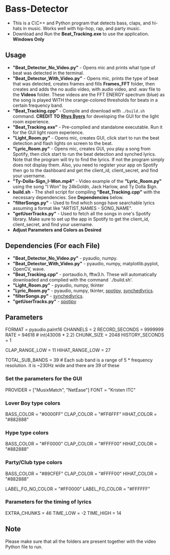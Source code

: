 # Bass-Detector
* This is a C\C++ and Python program that detects bass, claps, and hi-hats in music. Works well with hip-hop, rap, and party music.
* Download and Run the **Beat_Tracking.exe** to use the application. **Windows Only**

## Usage
* **"Beat_Detector_No_Video.py"** - Opens mic and prints what type of beat was detected in the terminal.
* **"Beat_Detector_With_Video.py"** - Opens mic, prints the type of beat that was detected, creates frames and fills **Frames_FFT** folder, then creates and adds the no audio video, with audio video, and .wav file  to the **Videos** folder. These videos are the FFT ENERGY spectrum (blue) as the song is played WITH the orange-colored thresholds for beats in a certain frequency band.
* **"Beat_Tracking.cpp"** - Compile and download with `./build.sh` command. **CREDIT TO [Rhys Byers](https://github.com/rhys-b)** for developing the GUI for the light room experience.
* **"Beat_Tracking.exe"** - Pre-complied and standalone executable. Run it for the GUI light room experience.
* **"Light_Room.py"** - Opens mic, creates GUI, click start to run the beat detection and flash lights on screen to the beat.
* **"Lyric_Room.py"** - Opens mic, creates GUI, you play a song from Spotify, then click start to run the beat detection and synched lyrics. Note that the program will try to find the lyrics. If not the program simply does not display them. Also, you need to register your app on Spotify then go to the dashboard and get the client_id, client_secret, and find your username.
* **"Ty-Dolla-Sign_I-Won.mp4"** - Video example of the **"Lyric_Room.py"** using the song "I Won" by 24kGoldn, Jack Harlow, and Ty Dolla $ign.
* **build.sh** - The shell script for compiling **"Beat_Tracking.cpp"** with the necessary dependencies. See **Dependencies** below.
* **"filterSongs.py"** - Used to find which songs have searchable lyrics assuming a format like "ARTIST_NAMES - SONG_NAME".
* **"getUserTracks.py"** - Used to fetch all the songs in one's Spotify library. Make sure to set up the app in Spotify to get the client_id, client_secret, and find your username.
*  **Adjust Parameters and Colors as Desired**

## Dependencies (For each File)
* **"Beat_Detector_No_Video.py"** - pyaudio, numpy.
* **"Beat_Detector_With_Video.py"** - pyaudio, numpy, matplotlib.pyplot, OpenCV, wave.
* **"Beat_Tracking.cpp"** - portaudio.h, fftw3.h. These will automatically downloaded and complied with the command `./build.sh'.
* **"Light_Room.py"** - pyaudio, numpy, tkinter
* **"Lyric_Room.py"** - pyaudio, numpy, tkinter, [spotipy](https://github.com/spotipy-dev/spotipy), [synchedlyrics](https://github.com/rtcq/syncedlyrics).
* **"filterSongs.py"** - [synchedlyrics](https://github.com/rtcq/syncedlyrics).
* **"getUserTracks.py"** - [spotipy](https://github.com/spotipy-dev/spotipy)

## Parameters
FORMAT              = pyaudio.paInt16
CHANNELS            = 2
RECORD_SECONDS      = 9999999
RATE                = 94618  # int(43008 * 2.2)
CHUNK_SIZE          = 2048
HISTORY_SECONDS     = 1

CLAP_RANGE_LOW      = 11
HIHAT_RANGE_LOW     = 27

TOTAL_SUB_BANDS     = 39  # Each sub band is a range of 5 * frequency resolution. it is ~230Hz wide and there are 39 of these

### Set the parameters for the GUI
PROVIDER = ["MusixMatch", "NetEase"]
FONT = "Kristen ITC"

### Lover Boy type colors
BASS_COLOR = "#0000FF"
CLAP_COLOR = "#FF6FFF"
HIHAT_COLOR = "#882888"

### Hype type colors
BASS_COLOR = "#FF0000"
CLAP_COLOR = "#FFFF00"
HIHAT_COLOR = "#882888"

### Party/Club type colors
BASS_COLOR = "#89CFEF"
CLAP_COLOR = "#FFFF00"
HIHAT_COLOR = "#882888"

LABEL_FG_NO_COLOR = "#FF0000"
LABEL_FG_COLOR = "#FFFFFF"

### Parameters for the timing of lyrics
EXTRA_CHUNKS = 46
TIME_LOW = -2
TIME_HIGH = 14


## Note
Please make sure that all the folders are present together with the video Python file to run.
